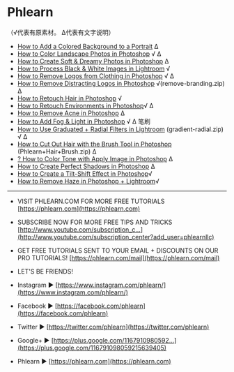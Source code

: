 # Phlearn

（√代表有原素材。 ∆代表有文字说明）

- [How to Add a Colored Background to a Portrait]() ∆
- [How to Color Landscape Photos in Photoshop]() √ ∆
- [How to Create Soft & Dreamy Photos in Photoshop]() ∆
- [How to Process Black & White Images in Lightroom]() √
- [How to Remove Logos from Clothing in Photoshop]() √ ∆
- [How to Remove Distracting Logos in Photoshop]() √(remove-branding.zip) ∆ 
- [How to Retouch Hair in Photoshop]()   √
- [How to Retouch Environments in Photoshop]()√ ∆
- [How to Remove Acne in Photoshop]()  ∆
- [How to Add Fog & Light in Photoshop]() √ ∆ 笔刷
- [How to Use Graduated + Radial Filters in Lightroom]() (gradient-radial.zip) √ ∆
- [How to Cut Out Hair with the Brush Tool in Photoshop]() (Phlearn+Hair+Brush.zip) ∆
- [? How to Color Tone with Apply Image in Photoshop]() ∆
- [How to Create Perfect Shadows in Photoshop]() ∆
- [How to Create a Tilt-Shift Effect in Photoshop]()√
- [How to Remove Haze in Photoshop + Lightroom]()√


***

- VISIT PHLEARN.COM FOR MORE FREE TUTORIALS
[https://phlearn.com](https://phlearn.com)

- SUBSCRIBE NOW FOR MORE FREE TIPS AND TRICKS
[http://www.youtube.com/subscription_c...](http://www.youtube.com/subscription_center?add_user=phlearnllc)

- GET FREE TUTORIALS SENT TO YOUR EMAIL + DISCOUNTS ON OUR PRO TUTORIALS!
[https://phlearn.com/mail](https://phlearn.com/mail)

- LET'S BE FRIENDS!
- Instagram ► [https://www.instagram.com/phlearn/](https://www.instagram.com/phlearn/)
- Facebook ► [https://facebook.com/phlearn](https://facebook.com/phlearn)
- Twitter ► [https://twitter.com/phlearn](https://twitter.com/phlearn)
- Google+ ► [https://plus.google.com/1167910980592...](https://plus.google.com/116791098059215639405)
- Phlearn ► [https://phlearn.com](https://phlearn.com)